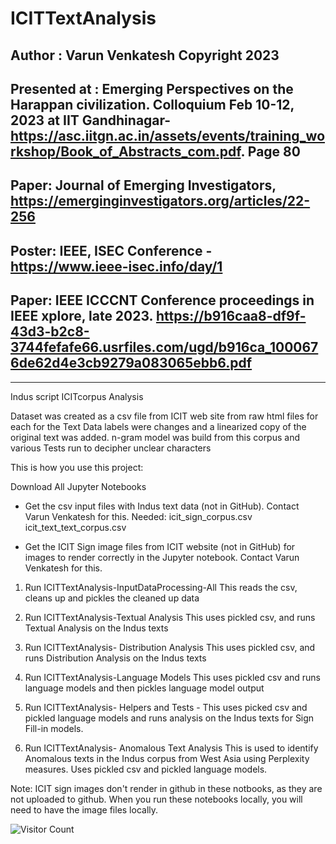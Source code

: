 # ICITTextAnalysis

## Author : Varun Venkatesh Copyright 2023
## Presented at : Emerging Perspectives on the Harappan civilization. Colloquium Feb 10-12, 2023 at IIT Gandhinagar- https://asc.iitgn.ac.in/assets/events/training_workshop/Book_of_Abstracts_com.pdf. Page 80
## Paper: Journal of Emerging Investigators, https://emerginginvestigators.org/articles/22-256
## Poster: IEEE, ISEC Conference -https://www.ieee-isec.info/day/1
## Paper: IEEE ICCCNT Conference proceedings in IEEE xplore, late 2023. https://b916caa8-df9f-43d3-b2c8-3744fefafe66.usrfiles.com/ugd/b916ca_1000676de62d4e3cb9279a083065ebb6.pdf

-------------------------------------------------------------------------------
Indus script ICITcorpus Analysis

Dataset was created as a csv file from ICIT web site from raw html files for each for the Text Data labels were changes and a linearized copy of the original text was added. n-gram model was build from this corpus and various Tests run to decipher unclear characters
 
 This is how you use this project:
 
 Download All Jupyter Notebooks
 - Get the csv input files with Indus text data (not in GitHub). Contact Varun Venkatesh for this.
 Needed:
   icit_sign_corpus.csv
   icit_text_text_corpus.csv
 
 - Get the ICIT Sign image files from ICIT website (not in GitHub) for images to render correctly in the Jupyter notebook. Contact Varun Venkatesh for this.
 
 1) Run ICITTextAnalysis-InputDataProcessing-All
 This reads the csv, cleans up and pickles the cleaned up data
 
 2) Run ICITTextAnalysis-Textual Analysis
  This uses pickled csv, and runs Textual Analysis on the Indus texts
  
 3) Run ICITTextAnalysis- Distribution Analysis
 This uses pickled csv, and runs Distribution Analysis on the Indus texts
 
 4) Run ICITTextAnalysis-Language Models
 This uses pickled csv and runs language models and then pickles language model output
 
 5) Run ICITTextAnalysis- Helpers and Tests -
 This uses picked csv and pickled language models and runs analysis on the Indus texts for Sign Fill-in models.
 
 6) Run ICITTextAnalysis- Anomalous Text Analysis
 This is used to identify Anomalous texts in the Indus corpus from West Asia using Perplexity measures. Uses pickled csv and pickled language models.
 
 Note: ICIT sign images don't render in github in these notbooks, as they are not uploaded to github. When you run these notebooks locally, you will need to have the image files locally.
 
 ![Visitor Count](https://profile-counter.glitch.me/varundataquest/count.svg)
